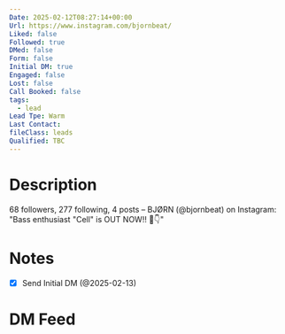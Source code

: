 ```yaml
---
Date: 2025-02-12T08:27:14+00:00
Url: https://www.instagram.com/bjornbeat/
Liked: false
Followed: true
DMed: false
Form: false
Initial DM: true
Engaged: false
Lost: false
Call Booked: false
tags:
  - lead
Lead Tpe: Warm
Last Contact: 
fileClass: leads
Qualified: TBC
---
```

# Description
68 followers, 277 following, 4 posts – BJØRN (@bjornbeat) on Instagram: "Bass enthusiast
"Cell" is OUT NOW!! 🔗👇"
# Notes
- [x] Send Initial DM (@2025-02-13)
# DM Feed